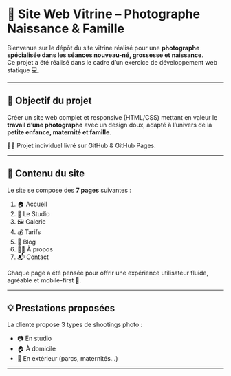 # 📸 Site Web Vitrine – Photographe Naissance & Famille

Bienvenue sur le dépôt du site vitrine réalisé pour une **photographe spécialisée dans les séances nouveau-né, grossesse et naissance**.  
Ce projet a été réalisé dans le cadre d’un exercice de développement web statique 💻.

---

## 🎯 Objectif du projet

Créer un site web complet et responsive (HTML/CSS) mettant en valeur le **travail d’une photographe** avec un design doux, adapté à l’univers de la **petite enfance, maternité et famille**.

🧑‍💻 Projet individuel livré sur GitHub & GitHub Pages.

---

## 🧩 Contenu du site

Le site se compose des **7 pages** suivantes :

1. 🏠 Accueil  
2. 🏢 Le Studio  
3. 🖼️ Galerie  
4. 💰 Tarifs  
5. 📝 Blog  
6. 👩‍🍼 À propos  
7. 📬 Contact 

Chaque page a été pensée pour offrir une expérience utilisateur fluide, agréable et mobile-first 📱.

---

## 💡 Prestations proposées

La cliente propose 3 types de shootings photo :

- 📷 En studio  
- 🏠 À domicile  
- 🌳 En extérieur (parcs, maternités…)

---

